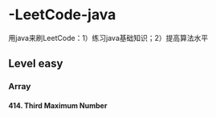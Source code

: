 # -LeetCode-java
用java来刷LeetCode：1）练习java基础知识；2）提高算法水平
## Level easy
### Array
#### 414. Third Maximum Number
